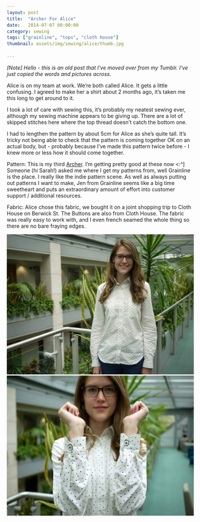 ```yaml
---
layout: post
title:  "Archer For Alice"
date:   2014-07-07 00:00:00
category: sewing
tags: ["grainline", "tops", "cloth house"]
thumbnail: assets/img/sewing/alice/thumb.jpg

---
```

_[Note] Hello - this is an old post that I've moved over from my Tumblr. I've just copied the words and pictures across._

Alice is on my team at work. We’re both called Alice. It gets a little confusing. I agreed to make her a shirt about 2 months ago, it’s taken me this long to get around to it.

I took a lot of care with sewing this, it’s probably my neatest sewing ever, although my sewing machine appears to be giving up. There are a lot of skipped stitches here where the top thread doesn’t catch the bottom one.

I had to lengthen the pattern by about 5cm for Alice as she’s quite tall. It’s tricky not being able to check that the pattern is coming together OK on an actual body, but - probably because I’ve made this pattern twice before - I knew more or less how it should come together.

Pattern: This is my third [Archer](https://grainlinestudio.com/shop/women/archer-button-up-shirt-paper/). I’m getting pretty good at these now <:^] Someone (hi Sarah!) asked me where I get my patterns from, well Grainline is the place. I really like the indie pattern scene. As well as always putting out patterns I want to make, Jen from Grainline seems like a big time sweetheart and puts an extraordinary amount of effort into customer support / additional resources.

Fabric: Alice chose this fabric, we bought it on a joint shopping trip to Cloth House on Berwick St. The Buttons are also from Cloth House. The fabric was really easy to work with, and I even french seamed the whole thing so there are no bare fraying edges.

![Alice in her Archer](/assets/img/sewing/alice/alice.1.jpg)
![Alice in her Archer 2](/assets/img/sewing/alice/alice.2.jpg)
